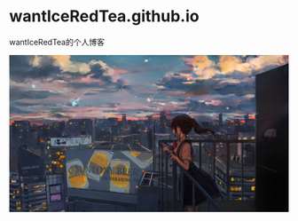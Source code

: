 # wantIceRedTea.github.io
wantIceRedTea的个人博客

![Image](https://github.com/wantIceRedTea/wantIceRedTea.github.io/blob/main/Source/star_night.jpg)

